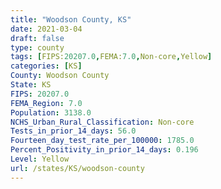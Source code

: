 ```yaml
---
title: "Woodson County, KS"
date: 2021-03-04
draft: false
type: county
tags: [FIPS:20207.0,FEMA:7.0,Non-core,Yellow]
categories: [KS]
County: Woodson County
State: KS
FIPS: 20207.0
FEMA_Region: 7.0
Population: 3138.0
NCHS_Urban_Rural_Classification: Non-core
Tests_in_prior_14_days: 56.0
Fourteen_day_test_rate_per_100000: 1785.0
Percent_Positivity_in_prior_14_days: 0.196
Level: Yellow
url: /states/KS/woodson-county
---
```



